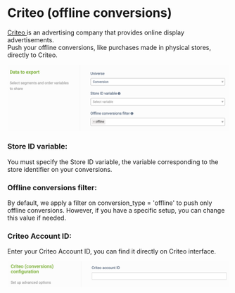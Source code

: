 # Criteo (offline conversions)

[Criteo ](https://www.criteo.com/)is an advertising company that provides online display advertisements.\
Push your offline conversions, like purchases made in physical stores, directly to Criteo.

![](<../../../../.gitbook/assets/image (9) (1) (1).png>)

### Store ID variable:

You must specify the Store ID variable, the variable corresponding to the store identifier on your conversions.

### Offline conversions filter:

By default, we apply a filter on conversion\_type = 'offline' to push only offline conversions. However, if you have a specific setup, you can change this value if needed.

### Criteo Account ID:

Enter your Criteo Account ID, you can find it directly on Criteo interface.

![](<../../../../.gitbook/assets/image (7) (1) (1) (1) (1).png>)
